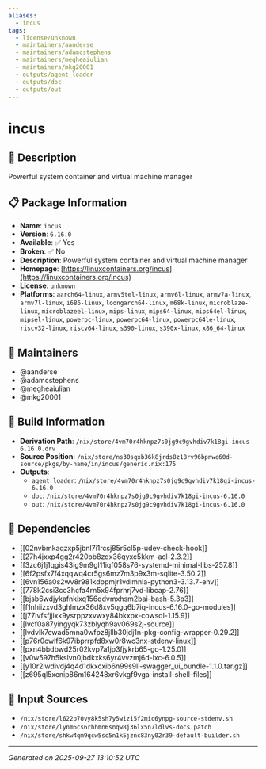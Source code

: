 ```yaml
---
aliases:
  - incus
tags:
  - license/unknown
  - maintainers/aanderse
  - maintainers/adamcstephens
  - maintainers/megheaiulian
  - maintainers/mkg20001
  - outputs/agent_loader
  - outputs/doc
  - outputs/out
---
```


# incus

## 📝 Description

Powerful system container and virtual machine manager

## 📋 Package Information

- **Name**: `incus`
- **Version**: `6.16.0`
- **Available**: ✅ Yes
- **Broken**: ✅ No
- **Description**: Powerful system container and virtual machine manager
- **Homepage**: [https://linuxcontainers.org/incus](https://linuxcontainers.org/incus)
- **License**: `unknown`
- **Platforms**: `aarch64-linux`, `armv5tel-linux`, `armv6l-linux`, `armv7a-linux`, `armv7l-linux`, `i686-linux`, `loongarch64-linux`, `m68k-linux`, `microblaze-linux`, `microblazeel-linux`, `mips-linux`, `mips64-linux`, `mips64el-linux`, `mipsel-linux`, `powerpc-linux`, `powerpc64-linux`, `powerpc64le-linux`, `riscv32-linux`, `riscv64-linux`, `s390-linux`, `s390x-linux`, `x86_64-linux`
## 👥 Maintainers

- @aanderse
- @adamcstephens
- @megheaiulian
- @mkg20001


## 🔧 Build Information

- **Derivation Path**: `/nix/store/4vm70r4hknpz7s0jg9c9gvhdiv7k18gi-incus-6.16.0.drv`
- **Source Position**: `/nix/store/ns30sqxb36k8jrds8z18rv96bpnwc60d-source/pkgs/by-name/in/incus/generic.nix:175`
- **Outputs**:
  - `agent_loader`:  `/nix/store/4vm70r4hknpz7s0jg9c9gvhdiv7k18gi-incus-6.16.0`
  - `doc`:  `/nix/store/4vm70r4hknpz7s0jg9c9gvhdiv7k18gi-incus-6.16.0`
  - `out`:  `/nix/store/4vm70r4hknpz7s0jg9c9gvhdiv7k18gi-incus-6.16.0`

## 🔗 Dependencies

- [[02nvbmkaqzxp5jbnl7i1rcsj85r5cl5p-udev-check-hook]]
- [[27h4jxxp4gg2r420bb8zqx36qyxc5kkm-acl-2.3.2]]
- [[3zc6j1j1qgis43ig9m9gl11iqf058s76-systemd-minimal-libs-257.8]]
- [[6f2psfx7f4xqqwq4cr5gs6mz7m3p9x3m-sqlite-3.50.2]]
- [[6vn156a0s2wv8r981kdppmjr1vdlmnla-python3-3.13.7-env]]
- [[778k2csi3cc3hcfa4rn5x94fprhrj7vd-libcap-2.76]]
- [[bjsb6wdjykafnkixq156qdvmxhsm2bai-bash-5.3p3]]
- [[f1nhiizxvd3ghlmzx36d8xv5qgq6b7iq-incus-6.16.0-go-modules]]
- [[j77lvfsfjjixk9ysrppzxvwxy84bkxpx-cowsql-1.15.9]]
- [[lvcf0a87yingyqk73zblyqh9av069s2j-source]]
- [[lvdvlk7cwad5mna0wfpz8jllb30jdj1n-pkg-config-wrapper-0.29.2]]
- [[p76r0cwlf6k97ibprrpfd8xw0r8wc3nx-stdenv-linux]]
- [[pxn4bbdbwd25r02kvp7a1jp3fjykrb65-go-1.25.0]]
- [[v0w597h5kslvn0jbdkxks6yr4vvzmj6d-lxc-6.0.5]]
- [[y10r2lwdivdj4q4d1dkxcxib6n99s9li-swagger_ui_bundle-1.1.0.tar.gz]]
- [[z695ql5xcnip86m164248xr6vkgf9vga-install-shell-files]]

## 📁 Input Sources

- `/nix/store/l622p70vy8k5sh7y5wizi5f2mic6ynpg-source-stdenv.sh`
- `/nix/store/lynm6cs6rhhmn6snqw8j36lx5n7ldlvs-docs.patch`
- `/nix/store/shkw4qm9qcw5sc5n1k5jznc83ny02r39-default-builder.sh`

---
*Generated on 2025-09-27 13:10:52 UTC*
